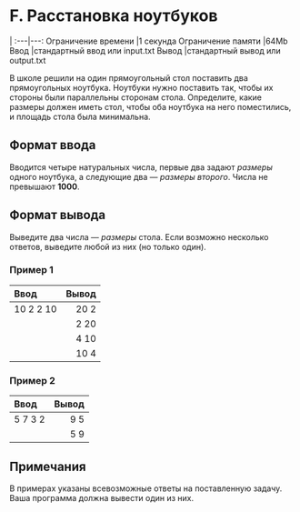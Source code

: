# F. Расстановка ноутбуков
|
:---|---:
Ограничение времени	|1 секунда
Ограничение памяти	|64Mb
Ввод	|стандартный ввод или input.txt
Вывод	|стандартный вывод или output.txt

В школе решили на один прямоугольный стол поставить два прямоугольных ноутбука. 
Ноутбуки нужно поставить так, чтобы их стороны были параллельны сторонам стола. 
Определите, какие размеры должен иметь стол, чтобы оба ноутбука на него поместились, и площадь стола была минимальна.

## Формат ввода
Вводится четыре натуральных числа, первые два задают _размеры_ одного ноутбука, а следующие два — _размеры второго_. Числа не превышают __1000__.

## Формат вывода
Выведите два числа — _размеры_ стола. Если возможно несколько ответов, выведите любой из них (но только один).

### Пример 1
|Ввод	|Вывод|
|:---|---:|
|10 2 2 10|20 2|
||2 20|
||4 10|
||10 4|

### Пример 2
|Ввод	|Вывод|
|:---|---:|
|5 7 3 2|9 5|
||5 9|

## Примечания
В примерах указаны всевозможные ответы на поставленную задачу. Ваша программа должна вывести один из них.